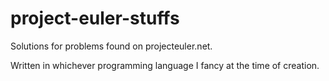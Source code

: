 # project-euler-stuffs

Solutions for problems found on projecteuler.net.

Written in whichever programming language I fancy at the time of creation.